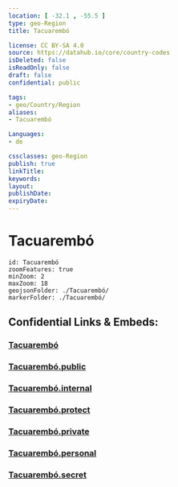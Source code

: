 ```yaml
---
location: [ -32.1 , -55.5 ] 
type: geo-Region
title: Tacuarembó

license: CC BY-SA 4.0
source: https://datahub.io/core/country-codes
isDeleted: false
isReadOnly: false
draft: false
confidential: public

tags:
- geo/Country/Region
aliases:
- Tacuarembó

Languages:
- de

cssclasses: geo-Region
publish: true
linkTitle: 
keywords: 
layout: 
publishDate: 
expiryDate: 
---
```


# Tacuarembó

```leaflet
id: Tacuarembó
zoomFeatures: true 
minZoom: 2 
maxZoom: 18
geojsonFolder: ./Tacuarembó/
markerFolder: ./Tacuarembó/
```


## Confidential Links & Embeds: 

### [Tacuarembó](/_Standards/Earth/Continent/America~South/Uruguay/departments~Uruguay/Tacuarembó.md) 

### [Tacuarembó.public](/_public/Earth/Continent/America~South/Uruguay/departments~Uruguay/Tacuarembó.public.md) 

### [Tacuarembó.internal](/_internal/Earth/Continent/America~South/Uruguay/departments~Uruguay/Tacuarembó.internal.md) 

### [Tacuarembó.protect](/_protect/Earth/Continent/America~South/Uruguay/departments~Uruguay/Tacuarembó.protect.md) 

### [Tacuarembó.private](/_private/Earth/Continent/America~South/Uruguay/departments~Uruguay/Tacuarembó.private.md) 

### [Tacuarembó.personal](/_personal/Earth/Continent/America~South/Uruguay/departments~Uruguay/Tacuarembó.personal.md) 

### [Tacuarembó.secret](/_secret/Earth/Continent/America~South/Uruguay/departments~Uruguay/Tacuarembó.secret.md)

